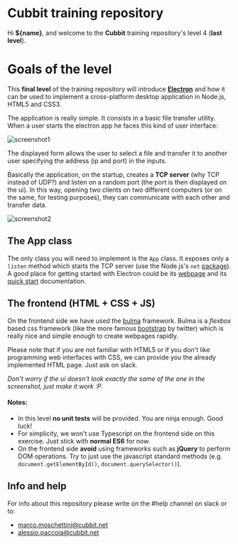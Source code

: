 # Cubbit training repository 

Hi **${name}**, and welcome to the **Cubbit** training repository's level 4 (**last level**).

# Goals of the level
This **final level** of the training repository will introduce **[Electron](https://electron.atom.io)** and how it can be used to implement a cross-platform desktop application in Node.js, HTML5 and CSS3.

The application is really simple. It consists in a basic file transfer utility. When a user starts the electron app he faces this kind of user interface:

![screenshot1](screenshot1.png)

The displayed form allows the user to select a file and transfer it to another user specifying the address (ip and port) in the inputs.

Basically the application, on the startup, creates a **TCP server** (why TCP instead of UDP?) and listen on a random port (the port is then displayed on the ui). In this way, opening two clients on two different computers (or on the same, for testing purposes), they can communicate with each other and transfer data.

![screenshot2](screenshot2.png)

## The App class
The only class you will need to implement is the `App` class.
It exposes only a `listen` method which starts the TCP server (use the Node.js's `net` [package](https://nodejs.org/api/net.html)). A good place for getting started with Electron could be its [webpage](https://electron.atom.io/docs/) and its [quick start](https://electron.atom.io/docs/tutorial/quick-start/) documentation.
  
## The frontend (HTML + CSS + JS)
On the frontend side we have used the [bulma](https://bulma.io) framework. Bulma is a *flexbox* based css framework (like the more famous [bootstrap](http://getbootstrap.com) by twitter) which is really nice and simple enough to create webpages rapidly. 

Please note that if you are not familiar with HTML5 or if you don't like programming web interfaces with CSS, we can provide you the already implemented HTML page. Just ask on slack.

*Don't worry if the ui doesn't look exactly the same of the one in the screenshot, just make it work :P*.

#### Notes: 
- In this level **no unit tests** will be provided. You are ninja enough. Good luck!
- For simplicity, we won't use Typescript on the frontend side on this exercise. Just stick with **normal ES6** for now.
- On the frontend side **avoid** using frameworks such as **jQuery** to perform DOM operations. Try to just use the javascript standard methods (e.g. `document.getElementById()`, `document.querySelector()`).

## Info and help
For info about this repository please write on the #help channel on slack or to:

- [marco.moschettini@cubbit.net](mailto:marco.moschettini@cubbit.net)
- [alessio.paccoia@cubbit.net](alessio.paccoia@cubbit.net)
